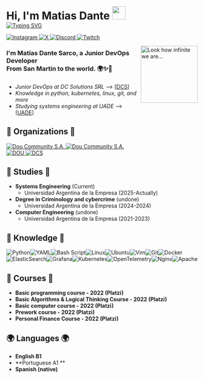 <h1 style="margin: 0;" align="left">Hi, I'm Matias Dante <img src="https://media.giphy.com/media/hvRJCLFzcasrR4ia7z/giphy.gif" width="35"></h1>

<a href="https://git.io/typing-svg">
  <img src="https://readme-typing-svg.herokuapp.com?font=Fira+Code&pause=1000&width=435&lines=Systems+Engineering+Student" alt="Typing SVG" />
</a>


<p align="left">
  <a href="https://www.instagram.com/matutev__" target="_blank">
    <img src="https://img.shields.io/badge/Instagram-%23E4405F.svg?style=for-the-badge&logo=Instagram&logoColor=white" alt="Instagram">
  </a>
  
  <a href="https://twitter.com/matiasdante03" target="_blank">
    <img src="https://img.shields.io/badge/X-%23000000.svg?style=for-the-badge&logo=X&logoColor=white" alt="X">
  </a>
  
  <a href="https://discord.com/users/matutev" target="_blank">
    <img src="https://img.shields.io/badge/Discord-%235865F2.svg?style=for-the-badge&logo=discord&logoColor=white" alt="Discord">
  </a>
  
  <a href="https://www.twitch.tv/matutev__" target="_blank">
    <img src="https://img.shields.io/badge/Twitch-%239146FF.svg?style=for-the-badge&logo=Twitch&logoColor=white" alt="Twitch">
  </a>
</p>

<img src="https://github.com/matiasdante/matiasdante/assets/70301149/4a727d87-9a28-4285-94a5-13eb5b9d5fa4" align="right"     alt="Look how infinite we are..."     width="150" height="150">

### I'm Matias Dante Sarco, a Junior DevOps Developer <br> From San Martin to the world. 🌍✨💫

###

* *Junior DevOps at DC Solutions SRL* --> [[DCS](https://www.dcs.ar/)]
* *Knowledge in python, kubernetes, linux, git, and more* 
* *Studying systems engineering at UADE* --> [[UADE](https://www.uade.edu.ar/)]

## 🏬 Organizations 🏬 
  <a href="https://img.shields.io/badge/Dou%20Community%20S.A.-000?logo=github">
    <img src="https://img.shields.io/badge/Dou%20Community%20S.A.-000?logo=github" alt="Dou Community S.A." />
  </a>
  <a href="https://img.shields.io/badge/Dou%20Community%20S.A.-000?logo=github">
    <img src="https://img.shields.io/badge/DC%20Solutions%20SRL.-000?logo=github" alt="Dou Community S.A." />
  </a> <br>
  <a href="https://github.com/Dou-Community-S-A">
      <img src="https://github.com/user-attachments/assets/62ffe85b-0eb5-42fb-b874-d2e5d246c10e" alt="DOU" >
  </a>
  <a href="https://github.com/Implementation-Working-DCS">
      <img src="https://github.com/user-attachments/assets/c0e1f83f-b8e1-48e7-a091-4094257d85e4" alt="DCS" >
  </a>

## 📖 Studies 📖
* **Systems Engineering** (Current)
  - Universidad Argentina de la Empresa (2025-Actually)
* **Degree in Criminology and cybercrime** (undone)
  - Universidad Argentina de la Empresa (2024-2024)
* **Computer Engineering** (undone)
  - Universidad Argentina de la Empresa (2021-2023)

## 🧠 Knowledge 🧠
![Python](https://img.shields.io/badge/python-3670A0?style=for-the-badge&logo=python&logoColor=ffdd54)![YAML](https://img.shields.io/badge/yaml-%23ffffff.svg?style=for-the-badge&logo=yaml&logoColor=151515)![Bash Script](https://img.shields.io/badge/bash_script-%23121011.svg?style=for-the-badge&logo=gnu-bash&logoColor=white)![Linux](https://img.shields.io/badge/Linux-FCC624?style=for-the-badge&logo=linux&logoColor=black)![Ubuntu](https://img.shields.io/badge/Ubuntu-E95420?style=for-the-badge&logo=ubuntu&logoColor=white)![Vim](https://img.shields.io/badge/VIM-%2311AB00.svg?style=for-the-badge&logo=vim&logoColor=white)![Git](https://img.shields.io/badge/git-%23F05033.svg?style=for-the-badge&logo=git&logoColor=white)![Docker](https://img.shields.io/badge/docker-%230db7ed.svg?style=for-the-badge&logo=docker&logoColor=white)![ElasticSearch](https://img.shields.io/badge/-ElasticSearch-005571?style=for-the-badge&logo=elasticsearch)![Grafana](https://img.shields.io/badge/grafana-%23F46800.svg?style=for-the-badge&logo=grafana&logoColor=white)![Kubernetes](https://img.shields.io/badge/kubernetes-%23326ce5.svg?style=for-the-badge&logo=kubernetes&logoColor=white)![OpenTelemetry](https://img.shields.io/badge/OpenTelemetry-FFFFFF?&style=for-the-badge&logo=opentelemetry&logoColor=black)![Nginx](https://img.shields.io/badge/nginx-%23009639.svg?style=for-the-badge&logo=nginx&logoColor=white)![Apache](https://img.shields.io/badge/apache-%23D42029.svg?style=for-the-badge&logo=apache&logoColor=white)

## 📝 Courses 📝

* **Basic programming course - 2022 (Platzi)**
* **Basic Algorithms & Logical Thinking Course - 2022 (Platzi)**
* **Basic computer course - 2022 (Platzi)**
* **Prework course - 2022 (Platzi)**
* **Personal Finance Course  - 2022 (Platzi)**

## 🌍 Languages 🌍

* **English B1**
* **Portuguese A1 **
* **Spanish (native)** 

